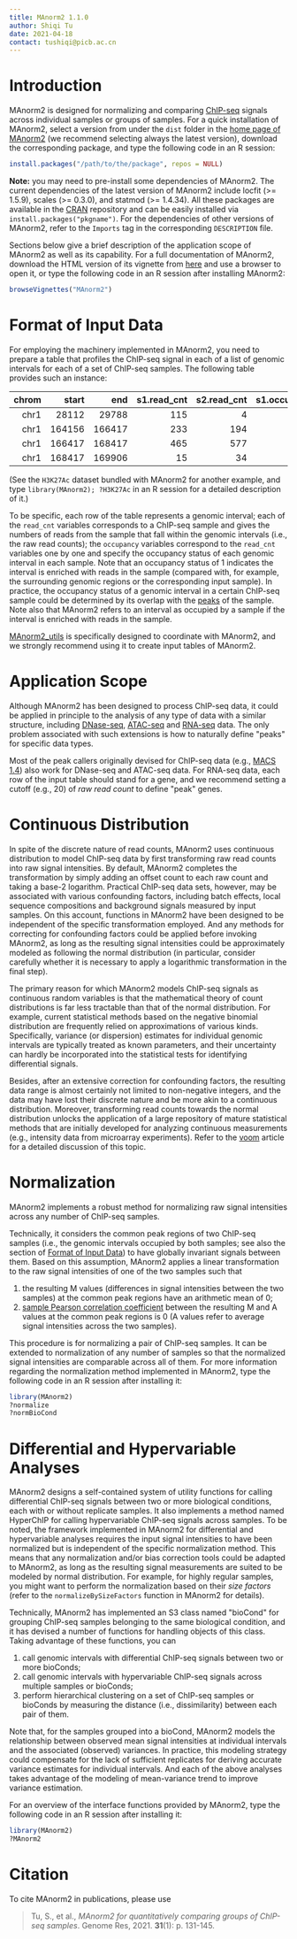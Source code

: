 ```yaml
---
title: MAnorm2 1.1.0
author: Shiqi Tu
date: 2021-04-18
contact: tushiqi@picb.ac.cn
---
```



# Introduction

MAnorm2 is designed for normalizing and comparing
[ChIP-seq](https://en.wikipedia.org/wiki/ChIP-sequencing) signals across
individual samples or groups of samples. For a quick installation of MAnorm2,
select a version from under the `dist` folder in the
[home page of MAnorm2](https://github.com/tushiqi/MAnorm2)
(we recommend selecting always the latest version), download the corresponding
package, and type the following code in an R session:

```r
install.packages("/path/to/the/package", repos = NULL)
```

**Note:** you may need to pre-install some dependencies of MAnorm2. The current
dependencies of the latest version of MAnorm2 include locfit (>= 1.5.9),
scales (>= 0.3.0), and statmod (>= 1.4.34). All these packages are available in
the [CRAN](https://cran.r-project.org) repository and can be easily installed
via `install.packages("pkgname")`. For the dependencies of other versions of
MAnorm2, refer to the `Imports` tag in the corresponding `DESCRIPTION` file.

Sections below give a brief description
of the application scope of MAnorm2 as well as its capability. For a full
documentation of MAnorm2, download the HTML version of its vignette from
[here](https://github.com/tushiqi/MAnorm2/tree/master/utility/vignette-MAnorm2)
and use a browser to open it, or type the following code in an R session
after installing MAnorm2:

```r
browseVignettes("MAnorm2")
```


# Format of Input Data

For employing the machinery implemented in MAnorm2, you need to prepare a
table that profiles the ChIP-seq signal in each of a list of genomic intervals
for each of a set of ChIP-seq samples. The following table provides such an
instance:

| chrom|  start|    end| s1.read\_cnt| s2.read\_cnt| s1.occupancy| s2.occupancy|
|-----:|------:|------:|------------:|------------:|------------:|------------:|
|  chr1|  28112|  29788|          115|            4|            1|            0|
|  chr1| 164156| 166417|          233|          194|            1|            1|
|  chr1| 166417| 168417|          465|          577|            1|            1|
|  chr1| 168417| 169906|           15|           34|            0|            1|

(See the `H3K27Ac` dataset bundled with MAnorm2 for another example, and type
`library(MAnorm2); ?H3K27Ac` in an R session for a detailed description of it.)

To be specific, each row of the table represents a genomic interval; each of
the `read_cnt` variables corresponds to a ChIP-seq sample and gives the numbers
of reads from the sample that fall within the genomic intervals (i.e., the raw
read counts); the `occupancy` variables correspond to the `read_cnt`
variables one by one and specify the occupancy status of each genomic interval
in each sample. Note that an occupancy status of 1 indicates the interval
is enriched with reads in the sample (compared with, for example,
the surrounding genomic regions or the corresponding input sample). In
practice, the occupancy status of a genomic interval in a certain ChIP-seq
sample could be determined by its overlap with the
[peaks](https://genomebiology.biomedcentral.com/articles/10.1186/gb-2008-9-9-r137)
of the sample. Note also that MAnorm2 refers to an interval as occupied by a
sample if the interval is enriched with reads in the sample.

[MAnorm2_utils](https://github.com/tushiqi/MAnorm2_utils) is specifically
designed to coordinate with MAnorm2, and we strongly recommend using it to
create input tables of MAnorm2.


# Application Scope

Although MAnorm2 has been designed to process ChIP-seq data, it could be
applied in principle to the analysis of any type of data with a similar
structure, including
[DNase-seq](https://en.wikipedia.org/wiki/DNase-Seq),
[ATAC-seq](https://en.wikipedia.org/wiki/ATAC-seq) and
[RNA-seq](https://en.wikipedia.org/wiki/RNA-Seq) data.
The only problem associated with such extensions is how to naturally define
"peaks" for specific data types.

Most of the peak callers originally devised for ChIP-seq data
(e.g., [MACS 1.4](https://github.com/taoliu/MACS/downloads)) also
work for DNase-seq and ATAC-seq data. For RNA-seq data, each row of the input
table should stand for a gene, and we recommend setting a cutoff (e.g., 20) of
*raw read count* to define "peak" genes.


# Continuous Distribution

In spite of the discrete nature of read counts, MAnorm2 uses continuous
distribution to model ChIP-seq data by first transforming raw read counts into
raw signal intensities. By default, MAnorm2 completes the transformation by
simply adding an offset count to each raw count and taking a base-2 logarithm.
Practical ChIP-seq data sets, however, may be associated with various
confounding factors, including batch effects, local sequence compositions and
background signals measured by input samples. On this account, functions in
MAnorm2 have been designed to be independent of the specific transformation
employed. And any methods for correcting for confounding factors could be
applied before invoking MAnorm2, as long as the resulting signal intensities
could be approximately modeled as following the normal distribution (in
particular, consider carefully whether it is necessary to apply a logarithmic
transformation in the final step).

The primary reason for which MAnorm2 models ChIP-seq signals as
continuous random variables is that the mathematical theory of count
distributions is far less tractable than that of the normal distribution.
For example, current statistical methods based on the negative binomial
distribution are frequently relied on approximations of various kinds.
Specifically, variance (or dispersion) estimates for individual genomic
intervals are typically treated as known parameters, and their uncertainty
can hardly be incorporated into the statistical tests for identifying
differential signals.

Besides, after an extensive correction for confounding factors,
the resulting data range is almost certainly not limited to non-negative
integers, and the data may have lost their discrete nature and be more akin
to a continuous distribution. Moreover, transforming read counts towards the
normal distribution unlocks the application of a large repository of mature
statistical methods that are initially developed for analyzing continuous
measurements (e.g., intensity data from microarray experiments). Refer to the
[voom](https://genomebiology.biomedcentral.com/articles/10.1186/gb-2014-15-2-r29)
article for a detailed discussion of this topic.


# Normalization

MAnorm2 implements a robust method for normalizing raw signal intensities
across any number of ChIP-seq samples.

Technically, it considers the common peak regions of two ChIP-seq samples
(i.e., the genomic intervals occupied by both samples; see also the section of
[Format of Input Data](#format-of-input-data)) to have globally invariant
signals between them. Based on this assumption, MAnorm2 applies a linear
transformation to the raw signal intensities of one of the two samples such
that

 1. the resulting M values (differences in signal intensities between the two
    samples) at the common peak regions have an arithmetic mean of 0;
 2. [sample Pearson correlation coefficient](https://en.wikipedia.org/wiki/Pearson_correlation_coefficient#For_a_sample)
    between the resulting M and A values at the common peak regions is 0 (A
    values refer to average signal intensities across the two samples).

This procedure is for normalizing a pair of ChIP-seq samples. It can be
extended to normalization of any number of samples so that the normalized
signal intensities are comparable across all of them. For more information
regarding the normalization method implemented in MAnorm2, type the
following code in an R session after installing it:

```r
library(MAnorm2)
?normalize
?normBioCond
```


# Differential and Hypervariable Analyses

MAnorm2 designs a self-contained system of utility functions for calling
differential ChIP-seq signals between two or more biological conditions, 
each with or without replicate samples. It also implements a method named
HyperChIP for calling hypervariable ChIP-seq signals across samples. To be
noted, the framework implemented in MAnorm2 for differential and hypervariable
analyses requires the input signal intensities to have been normalized but 
is independent of the specific normalization method. 
This means that any normalization and/or bias
correction tools could be adapted to 
MAnorm2, as long as the resulting signal measurements are suited to be
modeled by normal distribution. For example, for highly regular samples,
you might want to perform the normalization based on their *size factors*
(refer to the `normalizeBySizeFactors` function in MAnorm2 for details).

Technically, MAnorm2 has implemented an S3 class named "bioCond" for
grouping ChIP-seq samples belonging to the same biological condition,
and it has devised a number of functions for handling objects of this
class. Taking advantage of these functions, you can

 1. call genomic intervals with differential ChIP-seq signals between
    two or more bioConds;
 2. call genomic intervals with hypervariable ChIP-seq signals across multiple
    samples or bioConds;
 3. perform hierarchical clustering on a set of ChIP-seq samples or bioConds by
    measuring the distance (i.e., dissimilarity) between each pair of them.

Note that, for the samples grouped into a bioCond, MAnorm2 models the
relationship between observed mean signal intensities at individual intervals
and the associated (observed) variances. In practice, this modeling strategy
could compensate for the lack of sufficient replicates for deriving accurate
variance estimates for individual intervals. And each of the above
analyses takes advantage of the modeling of mean-variance trend to improve
variance estimation.

For an overview of the interface functions provided by MAnorm2, type the
following code in an R session after installing it:

```r
library(MAnorm2)
?MAnorm2
```


# Citation

To cite MAnorm2 in publications, please use

> Tu, S., et al.,
> *MAnorm2 for quantitatively comparing groups of ChIP-seq samples*.
> Genome Res, 2021. **31**(1): p. 131-145.


